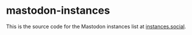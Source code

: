 # mastodon-instances

This is the source code for the Mastodon instances list at [instances.social](https://instances.social).